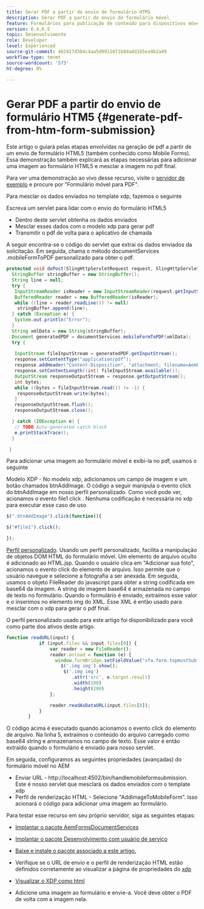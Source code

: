 ```yaml
---
title: Gerar PDF a partir do envio de formulário HTM5
description: Gerar PDF a partir do envio do formulário móvel
feature: Formulários para publicação de conteúdo para dispositivos móveis
version: 6.4,6.5
topic: Desenvolvimento
role: Developer
level: Experienced
source-git-commit: 462417d384c4aa5d99110f1b8dadd165ea9b2a49
workflow-type: tm+mt
source-wordcount: '573'
ht-degree: 0%

---
```



# Gerar PDF a partir do envio de formulário HTM5 {#generate-pdf-from-htm-form-submission}

Este artigo o guiará pelas etapas envolvidas na geração de pdf a partir de um envio de formulário HTML5 (também conhecido como Mobile Forms). Essa demonstração também explicará as etapas necessárias para adicionar uma imagem ao formulário HTML5 e mesclar a imagem no pdf final.

Para ver uma demonstração ao vivo desse recurso, visite o [servidor de exemplo](https://forms.enablementadobe.com/content/samples/samples.html?query=0) e procure por &quot;Formulário móvel para PDF&quot;.

Para mesclar os dados enviados no template xdp, fazemos o seguinte

Escreva um servlet para lidar com o envio do formulário HTML5

* Dentro deste servlet obtenha os dados enviados
* Mesclar esses dados com o modelo xdp para gerar pdf
* Transmitir o pdf de volta para o aplicativo de chamada

A seguir encontra-se o código do servlet que extrai os dados enviados da solicitação. Em seguida, chama o método documentServices .mobileFormToPDF personalizado para obter o pdf.

```java
protected void doPost(SlingHttpServletRequest request, SlingHttpServletResponse response) {
  StringBuffer stringBuffer = new StringBuffer();
  String line = null;
  try {
   InputStreamReader isReader = new InputStreamReader(request.getInputStream(), "UTF-8");
   BufferedReader reader = new BufferedReader(isReader);
   while ((line = reader.readLine()) != null)
    stringBuffer.append(line);
  } catch (Exception e) {
   System.out.println("Error");
  }
  String xmlData = new String(stringBuffer);
  Document generatedPDF = documentServices.mobileFormToPDF(xmlData);
  try {
   
   InputStream fileInputStream = generatedPDF.getInputStream();
   response.setContentType("application/pdf");
   response.addHeader("Content-Disposition", "attachment; filename=AemFormsRocks.pdf");
   response.setContentLength((int) fileInputStream.available());
   OutputStream responseOutputStream = response.getOutputStream();
   int bytes;
   while ((bytes = fileInputStream.read()) != -1) {
    responseOutputStream.write(bytes);
   }
   responseOutputStream.flush();
   responseOutputStream.close();

  } catch (IOException e) {
   // TODO Auto-generated catch block
   e.printStackTrace();
  }

 }
```

Para adicionar uma imagem ao formulário móvel e exibi-la no pdf, usamos o seguinte

Modelo XDP - No modelo xdp, adicionamos um campo de imagem e um botão chamados btnAddImage. O código a seguir manipula o evento click do btnAddImage em nosso perfil personalizado. Como você pode ver, acionamos o evento file1 click . Nenhuma codificação é necessária no xdp para executar esse caso de uso

```javascript
$(".btnAddImage").click(function(){

$("#file1").click();

});
```

[Perfil personalizado](https://helpx.adobe.com/livecycle/help/mobile-forms/creating-profile.html#CreatingCustomProfiles). Usando um perfil personalizado, facilita a manipulação de objetos DOM HTML do formulário móvel. Um elemento de arquivo oculto é adicionado ao HTML.jsp. Quando o usuário clica em &quot;Adicionar sua foto&quot;, acionamos o evento click do elemento de arquivo. Isso permite que o usuário navegue e selecione a fotografia a ser anexada. Em seguida, usamos o objeto FileReader do javascript para obter a string codificada em base64 da imagem. A string de imagem base64 é armazenada no campo de texto no formulário. Quando o formulário é enviado, extraímos esse valor e o inserimos no elemento img do XML. Esse XML é então usado para mesclar com o xdp para gerar o pdf final.

O perfil personalizado usado para este artigo foi disponibilizado para você como parte dos ativos deste artigo.

```javascript
function readURL(input) {
            if (input.files && input.files[0]) {
                var reader = new FileReader();
                reader.onload = function (e) {
                  window.formBridge.setFieldValue("xfa.form.topmostSubform.Page1.base64image",reader.result);
                    $('.img img').show();
                     $('.img img')
                        .attr('src', e.target.result)
                        .width(180)
                        .height(200)
                };

                reader.readAsDataURL(input.files[0]);
            }
        }
```

O código acima é executado quando acionamos o evento click do elemento de arquivo. Na linha 5, extraímos o conteúdo do arquivo carregado como base64 string e armazenamos no campo de texto. Esse valor é então extraído quando o formulário é enviado para nosso servlet.

Em seguida, configuramos as seguintes propriedades (avançadas) do formulário móvel no AEM

* Enviar URL - http://localhost:4502/bin/handlemobileformsubmission. Este é nosso servlet que mesclará os dados enviados com o template xdp
* Perfil de renderização HTML - Selecione &quot;AddImageToMobileForm&quot;. Isso acionará o código para adicionar uma imagem ao formulário.

Para testar esse recurso em seu próprio servidor, siga as seguintes etapas:

* [Implantar o pacote AemFormsDocumentServices](/help/forms/assets/common-osgi-bundles/AEMFormsDocumentServices.core-1.0-SNAPSHOT.jar)

* [Implantar o pacote Desenvolvimento com usuário de serviço](/help/forms/assets/common-osgi-bundles/DevelopingWithServiceUser.jar)

* [Baixe e instale o pacote associado a este artigo.](assets/pdf-from-mobile-form-submission.zip)

* Verifique se o URL de envio e o perfil de renderização HTML estão definidos corretamente ao visualizar a página de propriedades do [xdp](http://localhost:4502/libs/fd/fm/gui/content/forms/formmetadataeditor.html/content/dam/formsanddocuments/schengen.xdp)

* [Visualizar o XDP como html](http://localhost:4502/content/dam/formsanddocuments/schengen.xdp/jcr:content)

* Adicione uma imagem ao formulário e envie-a. Você deve obter o PDF de volta com a imagem nela.

